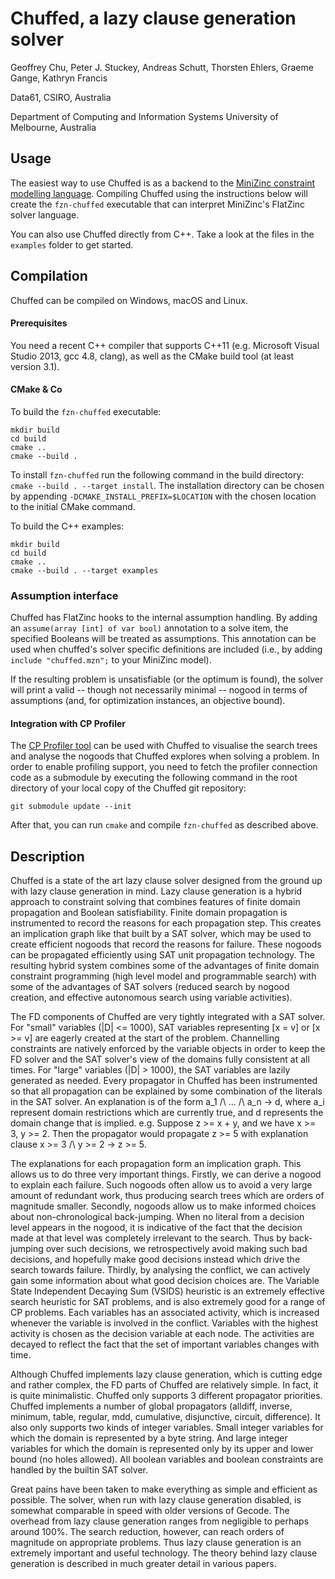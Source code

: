 # Chuffed, a lazy clause generation solver 

Geoffrey Chu, Peter J. Stuckey, Andreas Schutt, Thorsten Ehlers, Graeme Gange, Kathryn Francis

Data61, CSIRO, Australia

Department of Computing and Information Systems
University of Melbourne, Australia

## Usage

The easiest way to use Chuffed is as a backend to the [MiniZinc constraint modelling language](http://www.minizinc.org). Compiling Chuffed using the
instructions below will create the `fzn-chuffed` executable that can interpret
MiniZinc's FlatZinc solver language.

You can also use Chuffed directly from C++. Take a look at the files in the
`examples` folder to get started.

## Compilation

Chuffed can be compiled on Windows, macOS and Linux.

#### Prerequisites

You need a recent C++
compiler that supports C++11 (e.g. Microsoft Visual Studio 2013, gcc 4.8, clang), as well as the CMake build tool (at least version 3.1).

#### CMake & Co

To build the `fzn-chuffed` executable:

    mkdir build
    cd build
    cmake ..
    cmake --build .

To install `fzn-chuffed` run the following command in the build directory:
`cmake --build . --target install`. The installation directory can be chosen by
appending `-DCMAKE_INSTALL_PREFIX=$LOCATION` with the chosen location to the
initial CMake command.

To build the C++ examples:

    mkdir build
    cd build
    cmake ..
    cmake --build . --target examples

### Assumption interface
Chuffed has FlatZinc hooks to the internal assumption handling. By adding an
`assume(array [int] of var bool)` annotation to a solve item, the specified Booleans
will be treated as assumptions. This annotation can be used when chuffed's solver
specific definitions are included (i.e., by adding `include "chuffed.mzn";` to your
MiniZinc model).

If the resulting problem is unsatisfiable (or the optimum is found), the solver will
print a valid -- though not necessarily minimal -- nogood in terms of assumptions
(and, for optimization instances, an objective bound).

#### Integration with CP Profiler

The [CP Profiler tool](https://github.com/cp-profiler) can be used with Chuffed
to visualise the search trees and analyse the nogoods that Chuffed explores
when solving a problem. In order to enable profiling support, you need to fetch the profiler connection code as a submodule by executing the following command
in the root directory of your local copy of the Chuffed git repository:

    git submodule update --init

After that, you can run `cmake` and compile `fzn-chuffed` as described above.

## Description

Chuffed is a state of the art lazy clause solver designed from the ground up
with lazy clause generation in mind. Lazy clause generation is a hybrid
approach to constraint solving that combines features of finite domain
propagation and Boolean satisfiability. Finite domain propagation is
instrumented to record the reasons for each propagation step. This creates an
implication graph like that built by a SAT solver, which may be used to create
efficient nogoods that record the reasons for failure. These nogoods can be
propagated efficiently using SAT unit propagation technology. The resulting
hybrid system combines some of the advantages of finite domain constraint
programming (high level model and programmable search) with some of the
advantages of SAT solvers (reduced search by nogood creation, and effective
autonomous search using variable activities).

The FD components of Chuffed are very tightly integrated with a SAT solver. For
"small" variables (|D| <= 1000), SAT variables representing [x = v] or [x >= v]
are eagerly created at the start of the problem. Channelling constraints are
natively enforced by the variable objects in order to keep the FD solver and
the SAT solver's view of the domains fully consistent at all times. For "large"
variables (|D| > 1000), the SAT variables are lazily generated as needed. Every
propagator in Chuffed has been instrumented so that all propagation can be
explained by some combination of the literals in the SAT solver. An explanation
is of the form a_1 /\ ... /\ a_n -> d, where a_i represent domain restrictions
which are currently true, and d represents the domain change that is implied.
e.g. Suppose z >= x + y, and we have x >= 3, y >= 2. Then the propagator would
propagate z >= 5 with explanation clause x >= 3 /\ y >= 2 -> z >= 5.

The explanations for each propagation form an implication graph. This allows us
to do three very important things. Firstly, we can derive a nogood to explain
each failure. Such nogoods often allow us to avoid a very large amount of
redundant work, thus producing search trees which are orders of magnitude
smaller. Secondly, nogoods allow us to make informed choices about
non-chronological back-jumping. When no literal from a decision level appears
in the nogood, it is indicative of the fact that the decision made at that
level was completely irrelevant to the search. Thus by back-jumping over such
decisions, we retrospectively avoid making such bad decisions, and hopefully
make good decisions instead which drive the search towards failure. Thirdly, by
analysing the conflict, we can actively gain some information about what good
decision choices are. The Variable State Independent Decaying Sum (VSIDS)
heuristic is an extremely effective search heuristic for SAT problems, and is
also extremely good for a range of CP problems. Each variables has an
associated activity, which is increased whenever the variable is involved in
the conflict. Variables with the highest activity is chosen as the decision
variable at each node. The activities are decayed to reflect the fact that the
set of important variables changes with time.

Although Chuffed implements lazy clause generation, which is cutting edge and
rather complex, the FD parts of Chuffed are relatively simple. In fact, it is
quite minimalistic. Chuffed only supports 3 different propagator priorities.
Chuffed implements a number of global propagators (alldiff, inverse,
minimum, table, regular, mdd, cumulative, disjunctive, circuit, difference).
It also only supports two kinds of integer variables. Small integer variables
for which the domain is represented by a byte string.
And large integer variables for which the domain is represented only by its
upper and lower bound (no holes allowed). All boolean variables and boolean
constraints are handled by the builtin SAT solver.

Great pains have been taken to make everything as simple and efficient as
possible. The solver, when run with lazy clause generation disabled, is
somewhat comparable in speed with older versions of Gecode. The overhead from
lazy clause generation ranges from negligible to perhaps around 100%. The
search reduction, however, can reach orders of magnitude on appropriate
problems. Thus lazy clause generation is an extremely important and useful
technology. The theory behind lazy clause generation is described in much
greater detail in various papers.
